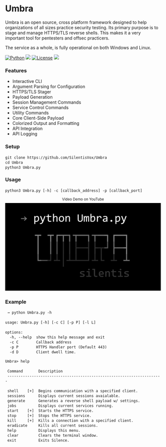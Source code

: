 ﻿# Umbra

Umbra is an open source, cross platform framework designed to help organizations of all sizes practice security testing. Its primary purpose is to stage and manage HTTPS/TLS reverse shells. This makes it a very important tool for pentesters and offsec practicers.

The service as a whole, is fully operational on both Windows and Linux. 

[![Python](https://img.shields.io/badge/Python-%E2%89%A5%203.6-yellow.svg)](https://www.python.org/)
<img src="https://img.shields.io/badge/Developed%20on-Windows%2011-1677CF">
[![License](https://img.shields.io/badge/License-BSD%203%20Clause%20license-C91515)](https://github.com/SilentisVox/Silence/blob/master/LICENSE)
<img src="https://img.shields.io/badge/Maintained%3F-Yes-1FC408">

### Features

- Interactive CLI
- Argument Parsing for Configuration
- HTTPS/TLS Stager
- Payload Generation
- Session Management Commands
- Service Control Commands
- Utility Commands
- Core Client-Side Payload
- Colorized Output and Formatting
- API Integration
- API Logging

### Setup

```
git clone https://github.com/SilentisVox/Umbra
cd Umbra
python3 Umbra.py
```

### Usage

```
python3 Umbra.py [-h] -c [callback_address] -p [callback_port]
```
<p align="center">
  <sup>Video Demo on YouTube</sup>
  <br>
  <a href="https://youtu.be/Bwfp2rMmimc">
    <img src="assets/Umbra.jpg" alt="Demo" />
  </a>
</p>

### Example

```
 → python Umbra.py -h

usage: Umbra.py [-h] [-c C] [-p P] [-l L]

options:
  -h, --help  show this help message and exit
  -c C        Callback address
  -p P        HTTPS Handler port (Default 443)
  -d D        Client dwell time.
```

```
Umbra> help

 Command       Description
 ----------------------------------------------------------------------

 shell    [+]  Begins communication with a specified client.
 sessions      Displays current sessions avaialable.
 generate      Generates a reverse shell payload w/ settings.
 jobs          Displays current services running.
 start    [+]  Starts the HTTPS service.
 stop     [+]  Stops the HTTPS service.
 kill     [+]  Kills a connection with a specified client.
 eradicate     Kills all current sessions.
 help          Displays this menu.
 clear         Clears the terminal window.
 exit          Exits Silence.
```